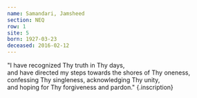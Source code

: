 ```yaml
---
name: Samandari, Jamsheed
section: NEQ
row: 1
site: 5
born: 1927-03-23
deceased: 2016-02-12
---
```


"I have recognized Thy truth in Thy days, \
and have directed my steps towards the shores of Thy oneness, \
confessing Thy singleness, acknowledging Thy unity, \
and hoping for Thy forgiveness and pardon."
{.inscription}

